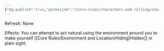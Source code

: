 ```yaml
---
{"dg-publish":true,"permalink":"/core-rules/characters-and-rolling/character-sheet/skills-and-flaws/skill-list/insight/rank-2/blend-in/"}
---
```


Refresh: None

Effects:
You can attempt to act natural using the environment around you to make yourself [[Core Rules/Environment and Location/Hiding\|Hidden]] in plain sight.